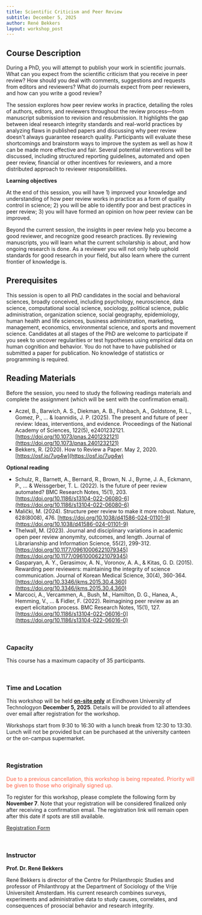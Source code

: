 ```yaml
---
title: Scientific Criticism and Peer Review
subtitle: December 5, 2025
author: René Bekkers
layout: workshop_post
---
```


## Course Description

During a PhD, you will attempt to publish your work in scientific journals. What can you expect from the scientific criticism that you receive in peer review? How should you deal with comments, suggestions and requests from editors and reviewers? What do journals expect from peer reviewers, and how can you write a good review?

The session explores how peer review works in practice, detailing the roles of authors, editors, and reviewers throughout the review process—from manuscript submission to revision and resubmission. It highlights the gap between ideal research integrity standards and real-world practices by analyzing flaws in published papers and discussing why peer review doesn't always guarantee research quality. Participants will evaluate these shortcomings and brainstorm ways to improve the system as well as how it can be made more effective and fair. Several potential interventions will be discussed, including structured reporting guidelines, automated and open peer review, financial or other incentives for reviewers, and a more distributed approach to reviewer responsibilities.

**Learning objectives**

At the end of this session, you will have 1) improved your knowledge and understanding of how peer review works in practice as a form of quality control in science; 2) you will be able to identify poor and best practices in peer review; 3) you will have formed an opinion on how peer review can be improved.

Beyond the current session, the insights in peer review help you become a good reviewer, and recognize good research practices. By reviewing manuscripts, you will learn what the current scholarship is about, and how ongoing research is done. As a reviewer you will not only help uphold standards for good research in your field, but also learn where the current frontier of knowledge is.
<br>

## Prerequisites

This session is open to all PhD candidates in the social and behavioral sciences, broadly conceived, including psychology, neuroscience, data science, computational social science, sociology, political science, public administration, organization science, social geography, epidemiology, human health and life sciences, business administration, marketing, management, economics, environmental science, and sports and movement science. Candidates at all stages of the PhD are welcome to participate if you seek to uncover regularities or test hypotheses using empirical data on human cognition and behavior. You do not have to have published or submitted a paper for publication. No knowledge of statistics or programming is required.
<br>

## Reading Materials

Before the session, you need to study the following readings materials and complete the assignment (which will be sent with the confirmation email).

- Aczel, B., Barwich, A. S., Diekman, A. B., Fishbach, A., Goldstone, R. L., Gomez, P., ... & Ioannidis, J. P. (2025). The present and future of peer review: Ideas, interventions, and evidence. Proceedings of the National Academy of Sciences, 122(5), e2401232121. [https://doi.org/10.1073/pnas.2401232121](https://doi.org/10.1073/pnas.2401232121)
- Bekkers, R. (2020). How to Review a Paper. May 2, 2020. [https://osf.io/7ug4w](https://osf.io/7ug4w)

**Optional reading**

- Schulz, R., Barnett, A., Bernard, R., Brown, N. J., Byrne, J. A., Eckmann, P., ... & Weissgerber, T. L. (2022). Is the future of peer review automated? BMC Research Notes, 15(1), 203. [https://doi.org/10.1186/s13104-022-06080-6](https://doi.org/10.1186/s13104-022-06080-6)
- Malički, M. (2024). Structure peer review to make it more robust. Nature, 628(8008), 476. [https://doi.org/10.1038/d41586-024-01101-9](https://doi.org/10.1038/d41586-024-01101-9)
- Thelwall, M. (2023). Journal and disciplinary variations in academic open peer review anonymity, outcomes, and length. Journal of Librarianship and Information Science, 55(2), 299-312. [https://doi.org/10.1177/09610006221079345](https://doi.org/10.1177/09610006221079345)
- Gasparyan, A. Y., Gerasimov, A. N., Voronov, A. A., & Kitas, G. D. (2015). Rewarding peer reviewers: maintaining the integrity of science communication. Journal of Korean Medical Science, 30(4), 360-364. [https://doi.org/10.3346/jkms.2015.30.4.360](https://doi.org/10.3346/jkms.2015.30.4.360)
- Marcoci, A., Vercammen, A., Bush, M., Hamilton, D. G., Hanea, A., Hemming, V., ... & Fidler, F. (2022). Reimagining peer review as an expert elicitation process. BMC Research Notes, 15(1), 127. [https://doi.org/10.1186/s13104-022-06016-0](https://doi.org/10.1186/s13104-022-06016-0)

<br>

### Capacity

This course has a maximum capacity of 35 participants.

<br>

### Time and Location

This workshop will be held <ins>**on-site only**</ins> at Eindhoven University of Technologyon **December 5, 2025**. Details will be provided to all attendees over email after registration for the workshop.

Workshops start from 9:30 to 16:30 with a lunch break from 12:30 to 13:30. Lunch will not be provided but can be purchased at the university canteen or the on-campus supermarket. 

<br>

### Registration

<p style="color:Tomato;"> Due to a previous cancellation, this workshop is being repeated. Priority will be given to those who originally signed up.</p>

To register for this workshop, please complete the following form by **November 7**. Note that your registration will be considered finalized only after receiving a confirmation email.  The registration link will remain open after this date if spots are still available.

[Registration Form](https://forms.office.com/Pages/ResponsePage.aspx?id=R_J9zM5gD0qddXBM9g78ZP_Kihp-VglPgWom9gajHXdUNFo1VUFHTjNTTkk0RzM5UVVHVjFYSDQxWS4u)

<br>

### Instructor

**Prof. Dr. René Bekkers**

René Bekkers is director of the Centre for Philanthropic Studies and professor of Philanthropy at the Department of Sociology of the Vrije Universiteit Amsterdam. His current research combines surveys, experiments and administrative data to study causes, correlates, and consequences of prosocial behavior and research integrity.
